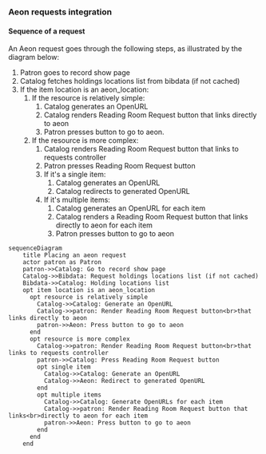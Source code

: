 ### Aeon requests integration

#### Sequence of a request

An Aeon request goes through the following steps, as illustrated by the diagram below:

1. Patron goes to record show page
1. Catalog fetches holdings locations list from bibdata (if not cached)
1. If the item location is an aeon_location:
    1. If the resource is relatively simple:
        1. Catalog generates an OpenURL
        1. Catalog renders Reading Room Request button that links directly to aeon
        1. Patron presses button to go to aeon.
    1. If the resource is more complex:
        1. Catalog renders Reading Room Request button that links to requests controller
        1. Patron presses Reading Room Request button
        1. If it's a single item:
            1. Catalog generates an OpenURL
            1. Catalog redirects to generated OpenURL
        1. If it's multiple items:
            1. Catalog generates an OpenURL for each item
            1. Catalog renders a Reading Room Request button that links directly to aeon for each item
            1. Patron presses button to go to aeon

```mermaid
sequenceDiagram
    title Placing an aeon request
    actor patron as Patron
    patron->>Catalog: Go to record show page
    Catalog->>Bibdata: Request holdings locations list (if not cached)
    Bibdata->>Catalog: Holding locations list
    opt item location is an aeon_location
      opt resource is relatively simple
        Catalog->>Catalog: Generate an OpenURL
        Catalog->>patron: Render Reading Room Request button<br>that links directly to aeon
        patron->>Aeon: Press button to go to aeon
      end
      opt resource is more complex
        Catalog->>patron: Render Reading Room Request button<br>that links to requests controller
        patron->>Catalog: Press Reading Room Request button
        opt single item
          Catalog->>Catalog: Generate an OpenURL
          Catalog->>Aeon: Redirect to generated OpenURL
        end
        opt multiple items
          Catalog->>Catalog: Generate OpenURLs for each item
          Catalog->>patron: Render Reading Room Request button that links<br>directly to aeon for each item
          patron->>Aeon: Press button to go to aeon
        end
      end
    end
```

